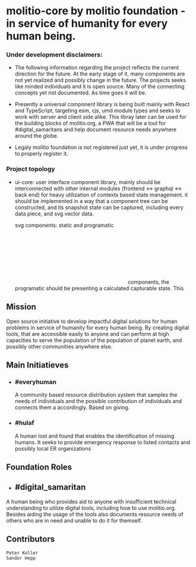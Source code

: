 # molitio-core by molitio foundation - in service of humanity for every human being.

### Under development disclaimers:
- The following information regarding the project reflects the current
  direction for the future. At the early stage of it, many components are not yet realized and possibly
  change in the future. The projects seeks like minded individuals and it is open source. Many of the
  connecting concepts yet not documented. As time goes it will be.

- Presently a universal component library is being built mainly with React and TypeScript, targeting esm, cjs, umd
  module types and seeks to work with server and client side alike. This libray later can be used for the building
  blocks of molitio.org, a PWA that will be a tool for #digital_samaritans and help document resource needs anywhere
  around the globe.

- Legaly molitio foundation is not registered just yet, it is under progress to properly register it.

### Project topology
  - ui-core: user interface component library, mainly should be interconnected with other internal modules (frontend <-> graphql <-> back end) for heavy utilization of contexts based state management. it should be implemented in a way that a component tree can be constructed, and its snapshot state can be captured, including every data piece, and svg vector data. 
    
    svg components: static and programatic <svg></svg> components, the programatic should be presenting a calculated capturable state. This


## Mission

Open source initiative to develop impactful digital solutions for human problems in service of humanity for every human being.
By creating digital tools, that are accessible easily to anyone and can perform at high capacities to serve the population of the population of planet earth, and possibly other communities anywhere else.

## Main Initiatieves

- ### #everyhuman

  A community based resource distribution system that samples the needs of individuals and the
  possible contribution of individuals and connects them a accordingly. Based on giving.

- ### #hulaf

  A human lost and found that enables the identification of missing humans. It seeks to
  provide emergency response to listed contacts and possibly local ER organizations

## Foundation Roles

-  ## #digital_samaritan
  A human being who provides aid to anyone with insufficient technical understanding to utilize digital tools, including how to use molitio.org. Besides aiding the usage of the tools also documents resource needs of others who are in need and unable to do it for themself.

## Contributors

    Peter Koller
    Sandor Hepp
